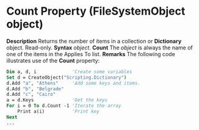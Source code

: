 
# Count Property (FileSystemObject object)



 **Description**
Returns the number of items in a collection or  **Dictionary** object. Read-only.
 **Syntax**
 _object_. **Count**
The  _object_ is always the name of one of the items in the Applies To list.
 **Remarks**
The following code illustrates use of the  **Count** property:



```vb
Dim a, d, i             'Create some variables
Set d = CreateObject("Scripting.Dictionary")
d.Add "a", "Athens"     'Add some keys and items.
d.Add "b", "Belgrade"
d.Add "c", "Cairo"
a = d.Keys              'Get the keys
For i = 0 To d.Count -1 'Iterate the array
    Print a(i)          'Print key
Next
...

```

